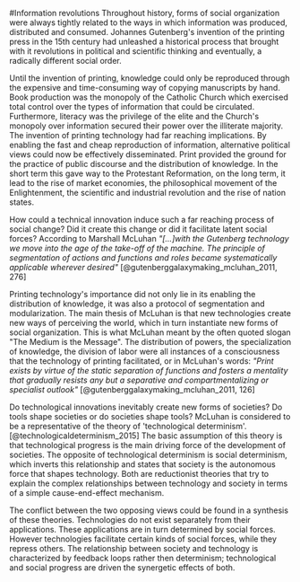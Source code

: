 


#Information revolutions
<span class="information social-organization">Throughout history, forms of social organization were always tightly related to the ways in which information was produced, distributed and consumed.</span>
<span class="technology disruption">Johannes Gutenberg's invention of the printing press in the 15th century had unleashed a historical process that brought with it revolutions in political and scientific thinking and eventually, a radically different social order.</span>

<span class="knowledge power literacy media distribution">Until the invention of printing, knowledge could only be reproduced through the expensive and time-consuming way of copying manuscripts by hand. Book production was the monopoly of the Catholic Church which exercised total control over the types of information that could be circulated. Furthermore, literacy was the privilege of the elite and the Church's monopoly over information secured their power over the illiterate majority.</span>
The invention of printing technology had far reaching implications. By enabling the fast and cheap reproduction of information, alternative political views could now be effectively disseminated. Print provided the ground for the practice of public discourse and the distribution of knowledge. In the short term this gave way to the Protestant Reformation, on the long term, it lead to the rise of market economies, the philosophical movement of the Enlightenment, the scientific and industrial revolution and the rise of nation states.

How could a technical innovation induce such a far reaching process of social change? Did it create this change or did it facilitate latent social forces? According to Marshall McLuhan *"[...]with the Gutenberg technology we move into the age of the take-off of the machine. The principle of segmentation of actions and functions and roles became systematically applicable wherever desired"* [@gutenberggalaxymaking_mcluhan_2011, 276]

<span class="technology distribution knowledge">Printing technology's importance did not only lie in its enabling the distribution of knowledge, it was also a protocol of segmentation and modularization.</span> The main thesis of McLuhan is that new technologies create new ways of perceiving the world, which in turn instantiate new forms of social organization. This is what McLuhan meant by the often quoted slogan "The Medium is the Message". <span class="power knowledge distribution">The distribution of powers, the specialization of knowledge, the division of labor were all instances of a consciousness that the technology of printing facilitated, or in McLuhan's words: *"Print exists by virtue of the static separation of functions and fosters a mentality that gradually resists any but a separative and compartmentalizing or specialist outlook"* [@gutenberggalaxymaking_mcluhan_2011, 126]</span>

Do technological innovations inevitably create new forms of societies? Do tools shape societies or do societies shape tools?
McLuhan is considered to be a representative of the theory of 'technological determinism'.[@technologicaldeterminism_2015] The basic assumption of this theory is that technological progress is the main driving force of the development of societies. The opposite of technological determinism is social determinism, which inverts this relationship and states that society is the autonomous force that shapes technology. Both are reductionist theories that try to explain the complex relationships between technology and society in terms of a simple cause-end-effect mechanism.

The conflict between the two opposing views could be found in a synthesis of these theories. Technologies do not exist separately from their applications. These applications are in turn determined by social forces. However technologies facilitate certain kinds of social forces, while they repress others. The relationship between society and technology is characterized by feedback loops rather then determinism; technological and social progress are driven the synergetic effects of both.
